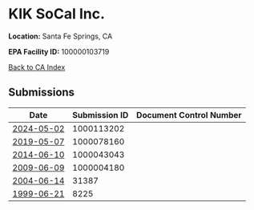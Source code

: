 # KIK SoCal Inc.

**Location:** Santa Fe Springs, CA

**EPA Facility ID:** 100000103719

[Back to CA Index](../../index.md)

## Submissions

| Date | Submission ID | Document Control Number |
|------|--------------|-------------------------|
| [2024-05-02](submissions/1000113202.md) | 1000113202 |  |
| [2019-05-07](submissions/1000078160.md) | 1000078160 |  |
| [2014-06-10](submissions/1000043043.md) | 1000043043 |  |
| [2009-06-09](submissions/1000004180.md) | 1000004180 |  |
| [2004-06-14](submissions/31387.md) | 31387 |  |
| [1999-06-21](submissions/8225.md) | 8225 |  |
